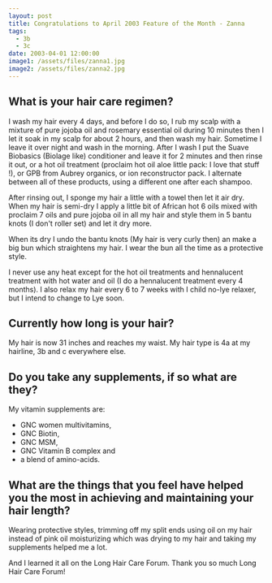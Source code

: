 ```yaml
---
layout: post
title: Congratulations to April 2003 Feature of the Month - Zanna
tags:
  - 3b
  - 3c
date: 2003-04-01 12:00:00
image1: /assets/files/zanna1.jpg
image2: /assets/files/zanna2.jpg
---
```

## What is your hair care regimen?

I wash my hair every 4 days, and before I do so, I rub my scalp with a mixture of pure jojoba oil and rosemary essential oil during 10 minutes then I let it soak in my scalp for about 2 hours, and then wash my hair. Sometime I leave it over night and wash in the morning. After I wash I put the Suave Biobasics (Biolage like) conditioner and leave it for 2 minutes and then rinse it out, or a hot oil treatment (proclaim hot oil aloe little pack: I love that stuff !), or GPB from Aubrey organics, or ion reconstructor pack. I alternate between all of these products, using a different one after each shampoo.

After rinsing out, I sponge my hair a little with a towel then let it air dry. When my hair is semi-dry I apply a little bit of African hot 6 oils mixed with proclaim 7 oils and pure jojoba oil in all my hair and style them in 5 bantu knots (I don't roller set) and let it dry more.

When its dry I undo the bantu knots (My hair is very curly then) an make a big bun which straightens my hair. I wear the bun all the time as a protective style.

I never use any heat except for the hot oil treatments and hennalucent treatment with hot water and oil (I do a hennalucent treatment every 4 months). I also relax my hair every 6 to 7 weeks with I child no-lye relaxer, but I intend to change to Lye soon.

## Currently how long is your hair?

My hair is now 31 inches and reaches my waist. My hair type is 4a at my hairline, 3b and c everywhere else.

## Do you take any supplements, if so what are they?

My vitamin supplements are:

* GNC women multivitamins,
* GNC Biotin,
* GNC MSM,
* GNC Vitamin B complex and
* a blend of amino-acids.

## What are the things that you feel have helped you the most in achieving and maintaining your hair length?

Wearing protective styles, trimming off my split ends using oil on my hair instead of pink oil moisturizing which was drying to my hair and taking my supplements helped me a lot.

And I learned it all on the Long Hair Care Forum. Thank you so much Long Hair Care Forum!

